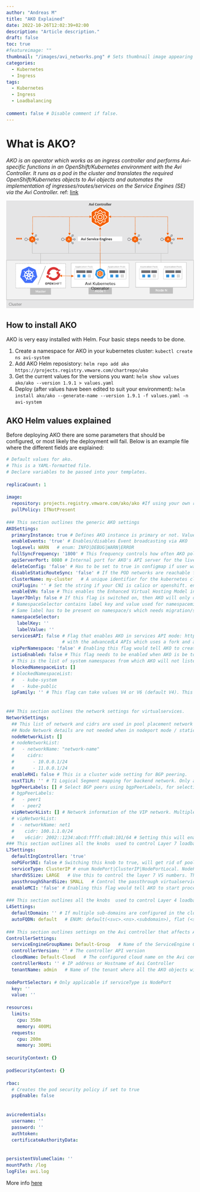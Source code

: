 ```yaml
---
author: "Andreas M"
title: "AKO Explained"
date: 2022-10-26T12:02:39+02:00 
description: "Article description."
draft: false 
toc: true
#featureimage: ""
thumbnail: "/images/avi_networks.png" # Sets thumbnail image appearing inside card on homepage.
categories:
  - Kubernetes
  - Ingress
tags:
  - Kubernetes
  - Ingress
  - Loadbalancing

comment: false # Disable comment if false.
---
```




# What is AKO?

*AKO is an operator which works as an ingress controller and performs Avi-specific functions in an OpenShift/Kubernetes environment with the Avi Controller. It runs as a pod in the cluster and translates the required OpenShift/Kubernetes objects to Avi objects and automates the implementation of ingresses/routes/services on the Service Engines (SE) via the Avi Controller.* ref: [link](https://avinetworks.com/docs/ako/1.8/avi-kubernetes-operator/)

<img src=images/image-20230302084251150.png style="width:800px" />



## How to install AKO

AKO is very easy installed with Helm. Four basic steps needs to be done.

1. Create a namespace for AKO in your kubernetes cluster: `kubectl create ns avi-system`
2. Add AKO Helm reposistory: `helm repo add ako https://projects.registry.vmware.com/chartrepo/ako `
3. Get the current values for the versions you want:  `helm show values ako/ako --version 1.9.1 > values.yaml`
4. Deploy (after values have been edited to suit your environment): `helm install ako/ako --generate-name --version 1.9.1 -f values.yaml -n avi-system`



## AKO Helm values explained

Before deploying AKO there are some parameters that should be configured, or most likely the deployment will fail. Below is an example file where the different fields are explained:

```yaml
# Default values for ako.
# This is a YAML-formatted file.
# Declare variables to be passed into your templates.

replicaCount: 1

image:
  repository: projects.registry.vmware.com/ako/ako #If using your own registry update accordingly
  pullPolicy: IfNotPresent

### This section outlines the generic AKO settings
AKOSettings:
  primaryInstance: true # Defines AKO instance is primary or not. Value `true` indicates that AKO instance is primary. In a multiple AKO deployment in a cluster, only one AKO instance should be primary. Default value: true.
  enableEvents: 'true' # Enables/disables Event broadcasting via AKO 
  logLevel: WARN   # enum: INFO|DEBUG|WARN|ERROR
  fullSyncFrequency: '1800' # This frequency controls how often AKO polls the Avi controller to update itself with cloud configurations.
  apiServerPort: 8080 # Internal port for AKO's API server for the liveness probe of the AKO pod default=8080
  deleteConfig: 'false' # Has to be set to true in configmap if user wants to delete AKO created objects from AVI 
  disableStaticRouteSync: 'false' # If the POD networks are reachable from the Avi SE, set this knob to true.
  clusterName: my-cluster   # A unique identifier for the kubernetes cluster, that helps distinguish the objects for this cluster in the avi controller. // MUST-EDIT
  cniPlugin: '' # Set the string if your CNI is calico or openshift. enum: calico|canal|flannel|openshift|antrea|ncp
  enableEVH: false # This enables the Enhanced Virtual Hosting Model in Avi Controller for the Virtual Services
  layer7Only: false # If this flag is switched on, then AKO will only do layer 7 loadbalancing.Must be true if used in a TKC cluster / Tanzu with vSphere
  # NamespaceSelector contains label key and value used for namespacemigration
  # Same label has to be present on namespace/s which needs migration/sync to AKO
  namespaceSelector:
    labelKey: ''
    labelValue: ''
  servicesAPI: false # Flag that enables AKO in services API mode: https://kubernetes-sigs.github.io/service-apis/. Currently implemented only for L4. This flag uses the upstream GA APIs which are not backward compatible 
                     # with the advancedL4 APIs which uses a fork and a version of v1alpha1pre1 
  vipPerNamespace: 'false' # Enabling this flag would tell AKO to create Parent VS per Namespace in EVH mode
  istioEnabled: false # This flag needs to be enabled when AKO is be to brought up in an Istio environment
  # This is the list of system namespaces from which AKO will not listen any Kubernetes or Openshift object event.
  blockedNamespaceList: []
  # blockedNamespaceList:
  #   - kube-system
  #   - kube-public
  ipFamily: '' # This flag can take values V4 or V6 (default V4). This is for the backend pools to use ipv6 or ipv4. For frontside VS, use v6cidr


### This section outlines the network settings for virtualservices. 
NetworkSettings:
  ## This list of network and cidrs are used in pool placement network for vcenter cloud.
  ## Node Network details are not needed when in nodeport mode / static routes are disabled / non vcenter clouds.
  nodeNetworkList: []
  # nodeNetworkList:
  #   - networkName: "network-name"
  #     cidrs:
  #       - 10.0.0.1/24
  #       - 11.0.0.1/24
  enableRHI: false # This is a cluster wide setting for BGP peering.
  nsxtT1LR: '' # T1 Logical Segment mapping for backend network. Only applies to NSX-T cloud.
  bgpPeerLabels: [] # Select BGP peers using bgpPeerLabels, for selective VsVip advertisement.
  # bgpPeerLabels:
  #   - peer1
  #   - peer2
  vipNetworkList: [] # Network information of the VIP network. Multiple networks allowed only for AWS Cloud.
  # vipNetworkList:
  #  - networkName: net1
  #    cidr: 100.1.1.0/24
  #    v6cidr: 2002::1234:abcd:ffff:c0a8:101/64 # Setting this will enable the VS networks to use ipv6 
### This section outlines all the knobs  used to control Layer 7 loadbalancing settings in AKO.
L7Settings:
  defaultIngController: 'true'
  noPGForSNI: false # Switching this knob to true, will get rid of poolgroups from SNI VSes. Do not use this flag, if you don't want http caching. This will be deprecated once the controller support caching on PGs.
  serviceType: ClusterIP # enum NodePort|ClusterIP|NodePortLocal. NodePortLocal can only be used if Antrea is the CNI
  shardVSSize: LARGE   # Use this to control the layer 7 VS numbers. This applies to both secure/insecure VSes but does not apply for passthrough. ENUMs: LARGE, MEDIUM, SMALL, DEDICATED
  passthroughShardSize: SMALL   # Control the passthrough virtualservice numbers using this ENUM. ENUMs: LARGE, MEDIUM, SMALL
  enableMCI: 'false' # Enabling this flag would tell AKO to start processing multi-cluster ingress objects.

### This section outlines all the knobs  used to control Layer 4 loadbalancing settings in AKO.
L4Settings:
  defaultDomain: '' # If multiple sub-domains are configured in the cloud, use this knob to set the default sub-domain to use for L4 VSes.
  autoFQDN: default   # ENUM: default(<svc>.<ns>.<subdomain>), flat (<svc>-<ns>.<subdomain>), "disabled" If the value is disabled then the FQDN generation is disabled.

### This section outlines settings on the Avi controller that affects AKO's functionality.
ControllerSettings:
  serviceEngineGroupName: Default-Group   # Name of the ServiceEngine Group.
  controllerVersion: '' # The controller API version
  cloudName: Default-Cloud   # The configured cloud name on the Avi controller.
  controllerHost: '' # IP address or Hostname of Avi Controller
  tenantName: admin   # Name of the tenant where all the AKO objects will be created in AVI.

nodePortSelector: # Only applicable if serviceType is NodePort
  key: ''
  value: ''

resources:
  limits:
    cpu: 350m
    memory: 400Mi
  requests:
    cpu: 200m
    memory: 300Mi

securityContext: {}

podSecurityContext: {}

rbac:
  # Creates the pod security policy if set to true
  pspEnable: false


avicredentials:
  username: ''
  password: ''
  authtoken:
  certificateAuthorityData:


persistentVolumeClaim: ''
mountPath: /log
logFile: avi.log

```



More info [here](https://avinetworks.com/docs/ako/1.8/configuring-ako/)

